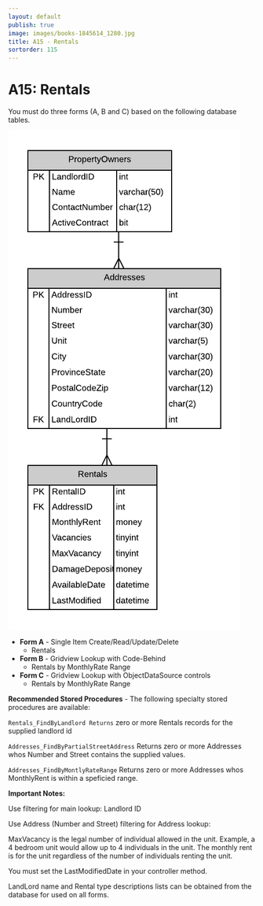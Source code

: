 ```yaml
---
layout: default
publish: true
image: images/books-1845614_1280.jpg
title: A15 - Rentals
sortorder: 115
---
```

# A15: Rentals

You must do three forms (A, B and C) based on the following database tables.

![](A15.png)

- **Form A** - Single Item Create/Read/Update/Delete
  - Rentals
- **Form B** - Gridview Lookup with Code-Behind
  - Rentals by MonthlyRate Range
- **Form C** - Gridview Lookup with ObjectDataSource controls
  - Rentals by MonthlyRate Range

**Recommended Stored Procedures** - The following specialty stored procedures are available:

`Rentals_FindByLandlord Returns` zero or more Rentals records for the supplied landlord id

`Addresses_FindByPartialStreetAddress` Returns zero or more Addresses whos Number and Street contains the supplied values.

`Addresses_FindByMontlyRateRange` Returns zero or more Addresses whos MonthlyRent is within a speficied range.

**Important Notes:** 

Use filtering for main lookup: Landlord ID

Use Address (Number and Street) filtering for Address lookup: 

MaxVacancy is the legal number of individual allowed in the unit. Example, a 4 bedroom unit would allow up to 4 individuals in the unit. The monthly rent is for the unit regardless of the number of individuals renting the unit.

You must set the LastModifiedDate in your controller method.

LandLord name and Rental type descriptions lists can be obtained from the database for used on all forms. 
